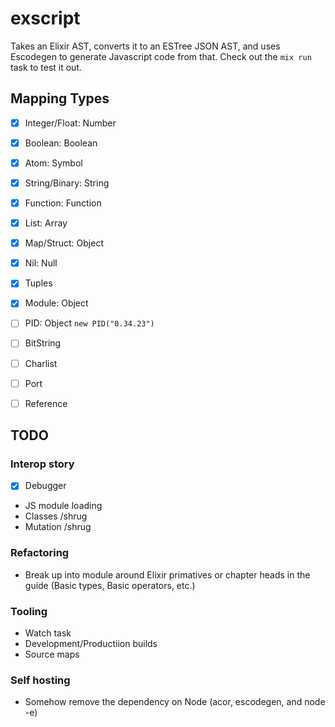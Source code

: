 # exscript

Takes an Elixir AST, converts it to an ESTree JSON AST, and uses Escodegen to generate Javascript code from that. Check out the `mix run` task to test it out.

## Mapping Types

- [x] Integer/Float: Number
- [x] Boolean: Boolean
- [x] Atom: Symbol
- [x] String/Binary: String
- [x] Function: Function
- [x] List: Array
- [x] Map/Struct: Object
- [x] Nil: Null

- [x] Tuples
- [x] Module: Object
- [ ] PID: Object `new PID("0.34.23")`
- [ ] BitString
- [ ] Charlist
- [ ] Port
- [ ] Reference

## TODO

### Interop story

- [x] Debugger
- JS module loading
- Classes /shrug
- Mutation /shrug

### Refactoring

- Break up into module around Elixir primatives or chapter heads in the guide (Basic types, Basic operators, etc.)

### Tooling

- Watch task
- Development/Productiion builds
- Source maps

### Self hosting

- Somehow remove the dependency on Node (acor, escodegen, and node -e)